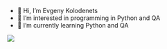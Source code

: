 - 👋 Hi, I’m Evgeny Kolodenets
- 👀 I’m interested in programming in Python and QA
- 🌱 I’m currently learning Python and QA
 
 <a href="https://www.codewars.com/users/Ekolodenets" alt="Ekolodenets"><img src="https://www.codewars.com/users/Ekolodenets/badges/large" /></a>
